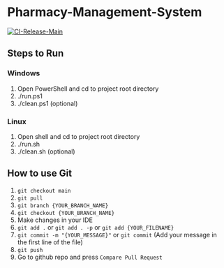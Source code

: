 # Pharmacy-Management-System
[![CI-Release-Main](https://github.com/fishmaniac/Pharmacy-Management-System/actions/workflows/build-docker-release.yml/badge.svg)](https://github.com/fishmaniac/Pharmacy-Management-System/actions/workflows/build-docker-release.yml)

## Steps to Run
### Windows
1. Open PowerShell and cd to project root directory
2. ./run.ps1
3. ./clean.ps1 (optional)
### Linux
1. Open shell and cd to project root directory
2. ./run.sh
3. ./clean.sh (optional)

## How to use Git
1. `git checkout main`
2. `git pull`
3. `git branch {YOUR_BRANCH_NAME}`
4. `git checkout {YOUR_BRANCH_NAME}`
5. Make changes in your IDE
6. `git add .` or `git add . -p` or `git add {YOUR_FILENAME}`
7. `git commit -m "{YOUR_MESSAGE}"` or `git commit` (Add your message in the first line of the file)
8. `git push`
9. Go to github repo and press `Compare Pull Request`
